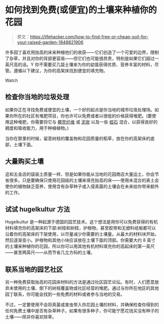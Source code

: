 # 如何找到免费(或便宜)的土壤来种植你的花园

> 原文：<https://lifehacker.com/how-to-find-free-or-cheap-soil-for-your-raised-garden-1848821906>

许多园丁喜欢用抬高的床来种植他们的收获——它们创造了一个可爱的边界，限制了杂草，并且对你的背部更容易——但它们也可能很昂贵，特别是如果它们超过一英尺高的话。Y 你不需要买几袋土壤来为你的幼苗获得优质、营养丰富的材料，尽管。遵循以下建议，为你的高架床找到便宜的填充物。

Watch

## 检查你当地的垃圾处理

如果你正在寻找免费或便宜的土壤，一个好的起点是你当地的城市垃圾处理场。如果你所在的社区有堆肥项目，你也许可以免费或者以很低的价格获得堆肥。(要使用这种堆肥，你需要将它与 [椰壳纤维](https://www.homedepot.com/p/Harris-Coco-Coir-Pith-COCO-4/318033803?source=shoppingads&locale=en-US) 或 [泥炭](https://www.lowes.com/pd/Premier-Premier-Peat-Moss-3-cu-ft-Organic-Peat-Moss-Moisture-Control/3138855) 以及一些 [蛭石](https://www.greenhousemegastore.com/supplies/soil-and-soil-amendments/vermiculite?dfw_tracker=43186-SO-VER&utm_source=google&utm_medium=cpc&adpos=&scid=scplpSO-VER&sc_intid=SO-VER&gclid=Cj0KCQjw3v6SBhCsARIsACyrRAnb0feYXsql1PXWHEKED4XdMjAjJaQRrnWx3ZGIw3lUOIqjn9p4v3gaAtGSEALw_wcB) 混合，以获得良好的稠度和吸收能力，用于种植植物。)

当你在那里的时候，留意树枝的覆盖物和花园质量的稻草，放在你的高架床的底部，土壤下面。

## 大量购买土壤

这和五金店的袋装土质量一样，但是如果你能从当地的花园商店大量运土，你会节省很多。只是要确保只使用花园级的土壤来填充抬高的床——使用未混合的表土会使你的植物缺乏营养，使用含有杂草种子或入侵真菌的土壤会在未来给你带来额外的工作。

## 试试 hugelkultur 方法

Hugelkultur 是一种起源于德国的园艺技术。这个想法是用你可以免费获得的有机材料填充你的高架床的下部:树枝和树枝，护根物，甚至胶带和无塑料纸板都可以沿着你的高架床的下层使用，以尽量减少你需要的土壤量。从最大的材料块开始，然后逐渐变小。护根物和其他小块应该放在土壤下面的顶部。你需要大约 8 英寸的土壤来种植你的花园，所以你可以用其他有机材料填充你的高起床的第一英尺——甚至两英尺——从而节省几立方码的土壤。

## 联系当地的园艺社区

另一种免费获取抬高的花园床材料的方法是通过社区园艺论坛。有时，人们愿意放弃未使用的土壤、倒下的树枝覆盖物或社区经营的堆肥。通过与你所在地区的其他园丁联系，你可能会找到一些免费的材料或者参与当地的交易。

不过，一定要使用不会将真菌或害虫带入你花园土壤的材料，并确保检查你得到的任何免费土壤中是否有杂草种子。如果有很多种子，你可能宁愿花钱买没有种子的土壤——除非你喜欢除草。